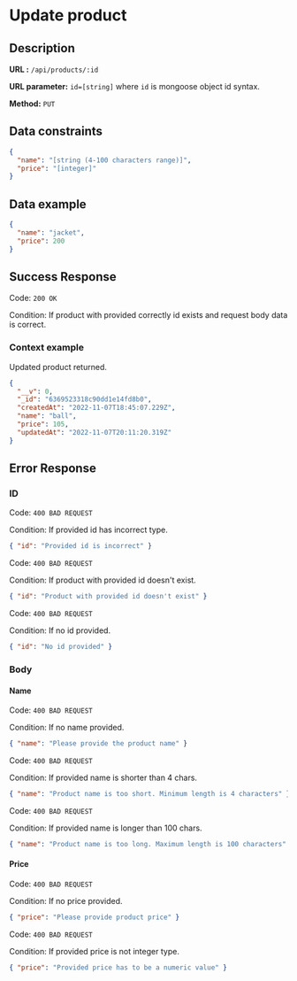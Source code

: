 # Update product

## Description

<b>URL :</b> `/api/products/:id`

<b>URL parameter:</b> `id=[string]` where `id` is mongoose object id syntax.

<b>Method:</b> `PUT`

## Data constraints

```json
{
  "name": "[string (4-100 characters range)]",
  "price": "[integer]"
}
```

## Data example

```json
{
  "name": "jacket",
  "price": 200
}
```

## Success Response

Code: `200 OK`

Condition: If product with provided correctly id exists and request body data is correct.

### Context example

Updated product returned.

```json
{
  "__v": 0,
  "_id": "6369523318c90dd1e14fd8b0",
  "createdAt": "2022-11-07T18:45:07.229Z",
  "name": "ball",
  "price": 105,
  "updatedAt": "2022-11-07T20:11:20.319Z"
}
```

## Error Response

### ID

Code: `400 BAD REQUEST`

Condition: If provided id has incorrect type.

```json
{ "id": "Provided id is incorrect" }
```

Code: `400 BAD REQUEST`

Condition: If product with provided id doesn't exist.

```json
{ "id": "Product with provided id doesn't exist" }
```

Code: `400 BAD REQUEST`

Condition: If no id provided.

```json
{ "id": "No id provided" }
```

### Body

#### Name

Code: `400 BAD REQUEST`

Condition: If no name provided.

```json
{ "name": "Please provide the product name" }
```

Code: `400 BAD REQUEST`

Condition: If provided name is shorter than 4 chars.

```json
{ "name": "Product name is too short. Minimum length is 4 characters" }
```

Code: `400 BAD REQUEST`

Condition: If provided name is longer than 100 chars.

```json
{ "name": "Product name is too long. Maximum length is 100 characters" }
```

#### Price

Code: `400 BAD REQUEST`

Condition: If no price provided.

```json
{ "price": "Please provide product price" }
```

Code: `400 BAD REQUEST`

Condition: If provided price is not integer type.

```json
{ "price": "Provided price has to be a numeric value" }
```
